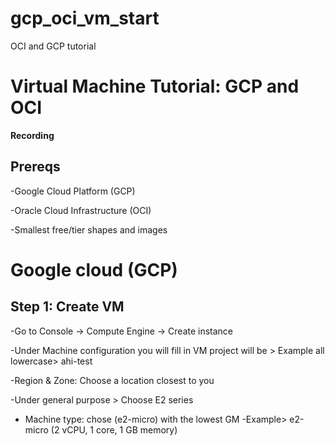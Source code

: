# gcp_oci_vm_start
OCI and GCP tutorial
# Virtual Machine Tutorial: GCP and OCI
**Recording** 
## Prereqs
-Google Cloud Platform (GCP)

-Oracle Cloud Infrastructure (OCI)

-Smallest free/tier shapes and images

# Google cloud (GCP)
## Step 1: Create VM
-Go to Console → Compute Engine → Create instance

-Under Machine configuration you will fill in VM project will be > Example all lowercase> ahi-test

-Region & Zone: Choose a location closest to you

-Under general purpose > Choose E2 series 

- Machine type: chose (e2-micro) with the lowest GM
     -Example> e2-micro (2 vCPU, 1 core, 1 GB memory)
